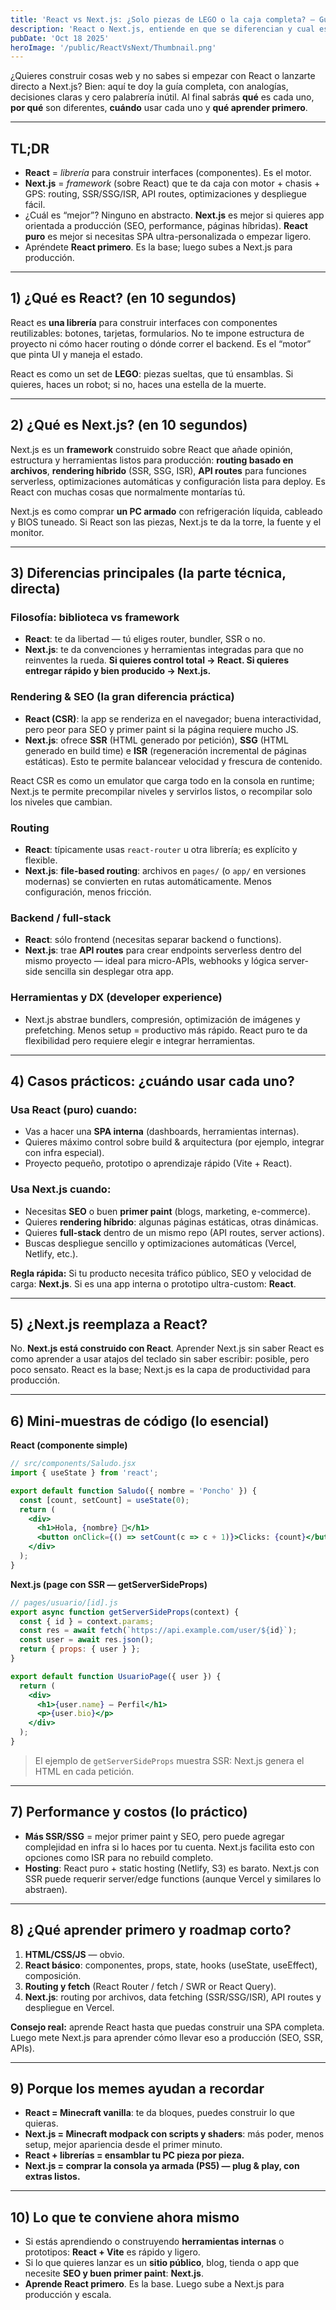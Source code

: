 ```yaml
---
title: 'React vs Next.js: ¿Solo piezas de LEGO o la caja completa? — Guía nerd, práctica y sin rodeos'
description: 'React o Next.js, entiende en que se diferencian y cual es mejor en que casos para desarrollar'
pubDate: 'Oct 18 2025'
heroImage: '/public/ReactVsNext/Thumbnail.png'
---
```


¿Quieres construir cosas web y no sabes si empezar con React o lanzarte directo a Next.js? Bien: aquí te doy la guía completa, con analogías, decisiones claras y cero palabrería inútil. Al final sabrás **qué** es cada uno, **por qué** son diferentes, **cuándo** usar cada uno y **qué aprender primero**.

---

## TL;DR

* **React** = *librería* para construir interfaces (componentes). Es el motor.
* **Next.js** = *framework* (sobre React) que te da caja con motor + chasis + GPS: routing, SSR/SSG/ISR, API routes, optimizaciones y despliegue fácil. 
* ¿Cuál es “mejor”? Ninguno en abstracto. **Next.js** es mejor si quieres app orientada a producción (SEO, performance, páginas híbridas). **React puro** es mejor si necesitas SPA ultra-personalizada o empezar ligero. 
* Apréndete **React primero**. Es la base; luego subes a Next.js para producción.

---

## 1) ¿Qué es React? (en 10 segundos)

React es **una librería** para construir interfaces con componentes reutilizables: botones, tarjetas, formularios. No te impone estructura de proyecto ni cómo hacer routing o dónde correr el backend. Es el “motor” que pinta UI y maneja el estado.

React es como un set de **LEGO**: piezas sueltas, que tú ensamblas. Si quieres, haces un robot; si no, haces una estella de la muerte.

---

## 2) ¿Qué es Next.js? (en 10 segundos)

Next.js es un **framework** construido sobre React que añade opinión, estructura y herramientas listos para producción: **routing basado en archivos**, **rendering híbrido** (SSR, SSG, ISR), **API routes** para funciones serverless, optimizaciones automáticas y configuración lista para deploy. Es React con muchas cosas que normalmente montarías tú.

Next.js es como comprar **un PC armado** con refrigeración líquida, cableado y BIOS tuneado. Si React son las piezas, Next.js te da la torre, la fuente y el monitor.

---

## 3) Diferencias principales (la parte técnica, directa)

### Filosofía: biblioteca vs framework

* **React**: te da libertad — tú eliges router, bundler, SSR o no.
* **Next.js**: te da convenciones y herramientas integradas para que no reinventes la rueda.
  **Si quieres control total → React. Si quieres entregar rápido y bien producido → Next.js.**

### Rendering & SEO (la gran diferencia práctica)

* **React (CSR)**: la app se renderiza en el navegador; buena interactividad, pero peor para SEO y primer paint si la página requiere mucho JS.
* **Next.js**: ofrece **SSR** (HTML generado por petición), **SSG** (HTML generado en build time) e **ISR** (regeneración incremental de páginas estáticas). Esto te permite balancear velocidad y frescura de contenido.

React CSR es como un emulator que carga todo en la consola en runtime; Next.js te permite precompilar niveles y servirlos listos, o recompilar solo los niveles que cambian.

### Routing

* **React**: típicamente usas `react-router` u otra librería; es explícito y flexible.
* **Next.js**: **file-based routing**: archivos en `pages/` (o `app/` en versiones modernas) se convierten en rutas automáticamente. Menos configuración, menos fricción.

### Backend / full-stack

* **React**: sólo frontend (necesitas separar backend o functions).
* **Next.js**: trae **API routes** para crear endpoints serverless dentro del mismo proyecto — ideal para micro-APIs, webhooks y lógica server-side sencilla sin desplegar otra app. 

### Herramientas y DX (developer experience)

* Next.js abstrae bundlers, compresión, optimización de imágenes y prefetching. Menos setup = productivo más rápido. React puro te da flexibilidad pero requiere elegir e integrar herramientas.

---

## 4) Casos prácticos: ¿cuándo usar cada uno?

### Usa **React (puro)** cuando:

* Vas a hacer una **SPA interna** (dashboards, herramientas internas).
* Quieres máximo control sobre build & arquitectura (por ejemplo, integrar con infra especial).
* Proyecto pequeño, prototipo o aprendizaje rápido (Vite + React).

### Usa **Next.js** cuando:

* Necesitas **SEO** o buen **primer paint** (blogs, marketing, e-commerce).
* Quieres **rendering híbrido**: algunas páginas estáticas, otras dinámicas.
* Quieres **full-stack** dentro de un mismo repo (API routes, server actions).
* Buscas despliegue sencillo y optimizaciones automáticas (Vercel, Netlify, etc.).

**Regla rápida:** Si tu producto necesita tráfico público, SEO y velocidad de carga: **Next.js**. Si es una app interna o prototipo ultra-custom: **React**.

---

## 5) ¿Next.js reemplaza a React?

No. **Next.js está construido con React**. Aprender Next.js sin saber React es como aprender a usar atajos del teclado sin saber escribir: posible, pero poco sensato. React es la base; Next.js es la capa de productividad para producción.

---

## 6) Mini-muestras de código (lo esencial)

**React (componente simple)**

```jsx
// src/components/Saludo.jsx
import { useState } from 'react';

export default function Saludo({ nombre = 'Poncho' }) {
  const [count, setCount] = useState(0);
  return (
    <div>
      <h1>Hola, {nombre} 👋</h1>
      <button onClick={() => setCount(c => c + 1)}>Clicks: {count}</button>
    </div>
  );
}
```

**Next.js (page con SSR — getServerSideProps)**

```jsx
// pages/usuario/[id].js
export async function getServerSideProps(context) {
  const { id } = context.params;
  const res = await fetch(`https://api.example.com/user/${id}`);
  const user = await res.json();
  return { props: { user } };
}

export default function UsuarioPage({ user }) {
  return (
    <div>
      <h1>{user.name} — Perfil</h1>
      <p>{user.bio}</p>
    </div>
  );
}
```

> El ejemplo de `getServerSideProps` muestra SSR: Next.js genera el HTML en cada petición.

---

## 7) Performance y costos (lo práctico)

* **Más SSR/SSG** = mejor primer paint y SEO, pero puede agregar complejidad en infra si lo haces por tu cuenta. Next.js facilita esto con opciones como ISR para no rebuild completo.
* **Hosting**: React puro + static hosting (Netlify, S3) es barato. Next.js con SSR puede requerir server/edge functions (aunque Vercel y similares lo abstraen).

---

## 8) ¿Qué aprender primero y roadmap corto?

1. **HTML/CSS/JS** — obvio.
2. **React básico**: componentes, props, state, hooks (useState, useEffect), composición.
3. **Routing y fetch** (React Router / fetch / SWR or React Query).
4. **Next.js**: routing por archivos, data fetching (SSR/SSG/ISR), API routes y despliegue en Vercel.

**Consejo real:** aprende React hasta que puedas construir una SPA completa. Luego mete Next.js para aprender cómo llevar eso a producción (SEO, SSR, APIs).

---

## 9) Porque los memes ayudan a recordar

* **React = Minecraft vanilla**: te da bloques, puedes construir lo que quieras.
* **Next.js = Minecraft modpack con scripts y shaders**: más poder, menos setup, mejor apariencia desde el primer minuto.
* **React + librerías = ensamblar tu PC pieza por pieza.**
* **Next.js = comprar la consola ya armada (PS5) — plug & play, con extras listos.**

---

## 10) Lo que te conviene ahora mismo

* Si estás aprendiendo o construyendo **herramientas internas** o prototipos: **React + Vite** es rápido y ligero.
* Si lo que quieres lanzar es un **sitio público**, blog, tienda o app que necesite **SEO y buen primer paint**: **Next.js**.
* **Aprende React primero**. Es la base. Luego sube a Next.js para producción y escala.
